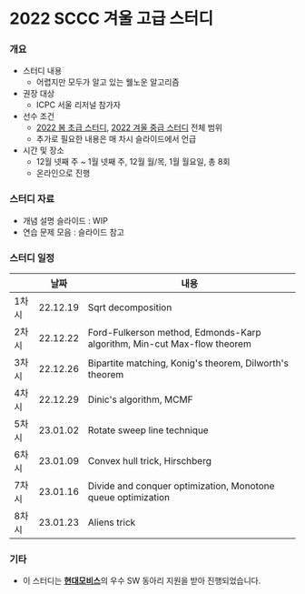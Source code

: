 # 2022 SCCC 겨울 고급 스터디

### 개요

* 스터디 내용
  * 어렵지만 모두가 알고 있는 웰노운 알고리즘
* 권장 대상
  * ICPC 서울 리저널 참가자
* 선수 조건
  * [2022 봄 초급 스터디](../2022-spring-basic), [2022 겨울 중급 스터디](../2022-winter-intermediate) 전체 범위
  * 추가로 필요한 내용은 매 차시 슬라이드에서 언급
* 시간 및 장소
  * 12월 넷째 주 ~ 1월 넷째 주, 12월 월/목, 1월 월요일, 총 8회
  * 온라인으로 진행

### 스터디 자료

* 개념 설명 슬라이드 : WIP
* 연습 문제 모음 : 슬라이드 참고

### 스터디 일정

|       | 날짜     | 내용                                                         |
| ----- | -------- | ------------------------------------------------------------ |
| 1차시 | 22.12.19 | Sqrt decomposition                                           |
| 2차시 | 22.12.22 | Ford-Fulkerson method, Edmonds-Karp algorithm, Min-cut Max-flow theorem |
| 3차시 | 22.12.26 | Bipartite matching, Konig's theorem, Dilworth's theorem      |
| 4차시 | 22.12.29 | Dinic's algorithm, MCMF                                      |
| 5차시 | 23.01.02 | Rotate sweep line technique                                  |
| 6차시 | 23.01.09 | Convex hull trick, Hirschberg                                |
| 7차시 | 23.01.16 | Divide and conquer optimization, Monotone queue optimization |
| 8차시 | 23.01.23 | Aliens trick                                                 |

### 기타

* 이 스터디는 [**현대모비스**](https://www.mobis.co.kr/kr/index.do)의 우수 SW 동아리 지원을 받아 진행되었습니다.


